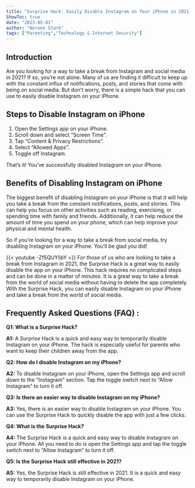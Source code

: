 ```yaml
---
title: "Surprise Hack: Easily Disable Instagram on Your iPhone in 2021!"
ShowToc: true 
date: "2023-05-01"
author: "Noreen Stark" 
tags: ["Parenting","Technology & Internet Security"]
---
```

## Introduction

Are you looking for a way to take a break from Instagram and social media in 2021? If so, you’re not alone. Many of us are finding it difficult to keep up with the constant influx of notifications, posts, and stories that come with being on social media. But don’t worry, there is a simple hack that you can use to easily disable Instagram on your iPhone. 

## Steps to Disable Instagram on iPhone

1. Open the Settings app on your iPhone. 
2. Scroll down and select “Screen Time”. 
3. Tap “Content & Privacy Restrictions”. 
4. Select “Allowed Apps”. 
5. Toggle off Instagram. 

That’s it! You’ve successfully disabled Instagram on your iPhone. 

## Benefits of Disabling Instagram on iPhone

The biggest benefit of disabling Instagram on your iPhone is that it will help you take a break from the constant notifications, posts, and stories. This can help you focus on other activities such as reading, exercising, or spending time with family and friends. Additionally, it can help reduce the amount of time you spend on your phone, which can help improve your physical and mental health. 

So if you’re looking for a way to take a break from social media, try disabling Instagram on your iPhone. You’ll be glad you did!

{{< youtube -Zf5QUYlibY >}} 
For those of us who are looking to take a break from Instagram in 2021, the Surprise Hack is a great way to easily disable the app on your iPhone. This hack requires no complicated steps and can be done in a matter of minutes. It is a great way to take a break from the world of social media without having to delete the app completely. With the Surprise Hack, you can easily disable Instagram on your iPhone and take a break from the world of social media.

## Frequently Asked Questions (FAQ) :
**Q1: What is a Surprise Hack?**

**A1:** A Surprise Hack is a quick and easy way to temporarily disable Instagram on your iPhone. The hack is especially useful for parents who want to keep their children away from the app.

**Q2: How do I disable Instagram on my iPhone?**

**A2:** To disable Instagram on your iPhone, open the Settings app and scroll down to the “Instagram” section. Tap the toggle switch next to “Allow Instagram” to turn it off.

**Q3: Is there an easier way to disable Instagram on my iPhone?**

**A3:** Yes, there is an easier way to disable Instagram on your iPhone. You can use the Surprise Hack to quickly disable the app with just a few clicks.

**Q4: What is the Surprise Hack?**

**A4:** The Surprise Hack is a quick and easy way to disable Instagram on your iPhone. All you need to do is open the Settings app and tap the toggle switch next to “Allow Instagram” to turn it off.

**Q5: Is the Surprise Hack still effective in 2021?**

**A5:** Yes, the Surprise Hack is still effective in 2021. It is a quick and easy way to temporarily disable Instagram on your iPhone.


